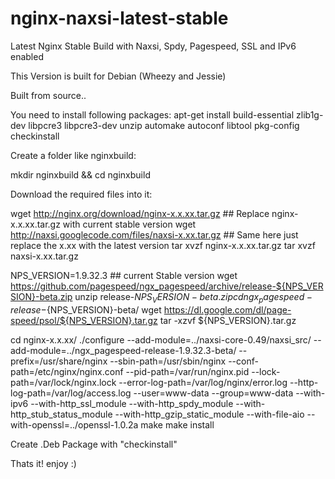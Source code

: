 # nginx-naxsi-latest-stable
Latest Nginx Stable Build with Naxsi, Spdy, Pagespeed, SSL and IPv6 enabled

This Version is built for Debian (Wheezy and Jessie)

Built from source..

You need to install following packages:
apt-get install build-essential zlib1g-dev libpcre3 libpcre3-dev unzip automake autoconf libtool pkg-config checkinstall

Create a folder like nginxbuild:

mkdir nginxbuild && cd nginxbuild

Download the required files into it:

wget http://nginx.org/download/nginx-x.x.xx.tar.gz ## Replace nginx-x.x.xx.tar.gz with current stable version
wget http://naxsi.googlecode.com/files/naxsi-x.xx.tar.gz ## Same here just replace the x.xx with the latest version
tar xvzf nginx-x.x.xx.tar.gz
tar xvzf naxsi-x.xx.tar.gz

NPS_VERSION=1.9.32.3 ## current Stable version
wget https://github.com/pagespeed/ngx_pagespeed/archive/release-${NPS_VERSION}-beta.zip
unzip release-${NPS_VERSION}-beta.zip
cd ngx_pagespeed-release-${NPS_VERSION}-beta/
wget https://dl.google.com/dl/page-speed/psol/${NPS_VERSION}.tar.gz
tar -xzvf ${NPS_VERSION}.tar.gz

cd nginx-x.x.xx/
./configure --add-module=../naxsi-core-0.49/naxsi_src/ --add-module=../ngx_pagespeed-release-1.9.32.3-beta/ --prefix=/usr/share/nginx --sbin-path=/usr/sbin/nginx --conf-path=/etc/nginx/nginx.conf --pid-path=/var/run/nginx.pid --lock-path=/var/lock/nginx.lock --error-log-path=/var/log/nginx/error.log --http-log-path=/var/log/access.log --user=www-data --group=www-data --with-ipv6 --with-http_ssl_module --with-http_spdy_module --with-http_stub_status_module --with-http_gzip_static_module --with-file-aio --with-openssl=../openssl-1.0.2a
make
make install

Create .Deb Package with "checkinstall"

Thats it! enjoy :)




